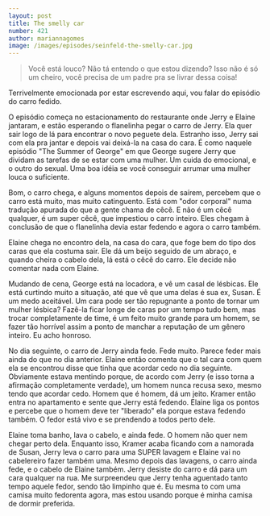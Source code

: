 ```yaml
---
layout: post
title: The smelly car
number: 421
author: mariannagomes
image: /images/episodes/seinfeld-the-smelly-car.jpg
---
```


> Você está louco? Não tá entendo o que estou dizendo? Isso não é só um cheiro, você precisa de um padre pra se livrar dessa coisa!

Terrivelmente emocionada por estar escrevendo aqui, vou falar do episódio do carro fedido.

O episódio começa no estacionamento do restaurante onde Jerry e Elaine jantaram, e estão esperando o flanelinha pegar o carro de Jerry. Ela quer sair logo de lá para encontrar o novo peguete dela. Estranho isso, Jerry sai com ela pra jantar e depois vai deixá-la na casa do cara. É como naquele episódio "The Summer of George" em que George sugere Jerry que dividam as tarefas de se estar com uma mulher. Um cuida do emocional, e o outro do sexual. Uma boa idéia se você conseguir arrumar uma mulher louca o suficiente.

Bom, o carro chega, e alguns momentos depois de saírem, percebem que o carro está muito, mas muito catinguento. Está com "odor corporal" numa tradução apurada do que a gente chama de cêcê. E não é um cêcê qualquer, é um super cêcê, que impestiou o carro inteiro. Eles chegam à conclusão de que o flanelinha devia estar fedendo e agora o carro também.

Elaine chega no encontro dela, na casa do cara, que foge bem do tipo dos caras que ela costuma sair. Ele dá um beijo seguido de um abraço, e quando cheira o cabelo dela, lá está o cêcê do carro. Ele decide não comentar nada com Elaine.

Mudando de cena, George está na locadora, e vê um casal de lésbicas. Ele está curtindo muito a situação, até que vê que uma delas é sua ex, Susan. É um medo aceitável. Um cara pode ser tão repugnante a ponto de tornar um mulher lésbica? Fazê-la ficar longe de caras por um tempo tudo bem, mas trocar completamente de time, é um feito muito grande para um homem, se fazer tão horrível assim a ponto de manchar a reputação de um gênero inteiro. Eu acho honroso.

No dia seguinte, o carro de Jerry ainda fede. Fede muito. Parece feder mais ainda do que no dia anterior. Elaine então comenta que o tal cara com quem ela se encontrou disse que tinha que acordar cedo no dia seguinte. Obviamente estava mentindo porque, de acordo com Jerry (e isso torna a afirmação completamente verdade), um homem nunca recusa sexo, mesmo tendo que acordar cedo. Homem que é homem, dá um jeito. Kramer então entra no apartamento e sente que Jerry está fedendo. Elaine liga os pontos e percebe que o homem deve ter "liberado" ela porque estava fedendo também. O fedor está vivo e se prendendo a todos perto dele.

Elaine toma banho, lava o cabelo, e ainda fede. O homem não quer nem chegar perto dela. Enquanto isso, Kramer acaba ficando com a namorada de Susan, Jerry leva o carro para uma SUPER lavagem e Elaine vai no cabelereiro fazer também uma. Mesmo depois das lavagens, o carro ainda fede, e o cabelo de Elaine também. Jerry desiste do carro e dá para um cara qualquer na rua. Me surpreendeu que Jerry tenha aguentado tanto tempo aquele fedor, sendo tão limpinho que é. Eu mesma to com uma camisa muito fedorenta agora, mas estou usando porque é minha camisa de dormir preferida.
